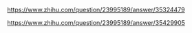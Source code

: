 https://www.zhihu.com/question/23995189/answer/35324479

https://www.zhihu.com/question/23995189/answer/35429905